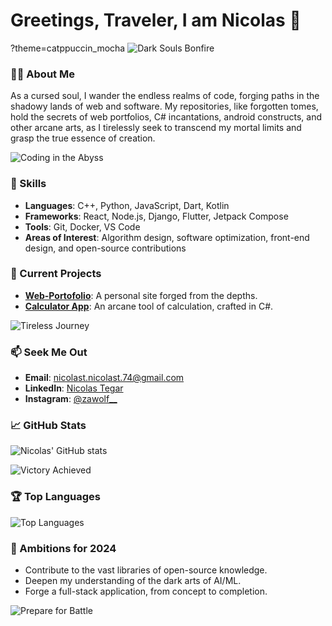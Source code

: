 # Greetings, Traveler, I am Nicolas 👋
?theme=catppuccin_mocha
![Dark Souls Bonfire](https://i.imgur.com/onEev0E.gif)

### 👨‍💻 About Me
As a cursed soul, I wander the endless realms of code, forging paths in the shadowy lands of web and software. My repositories, like forgotten tomes, hold the secrets of web portfolios, C# incantations, android constructs, and other arcane arts, as I tirelessly seek to transcend my mortal limits and grasp the true essence of creation.

![Coding in the Abyss](https://i.imgur.com/mHbqOif.gif)

### 🌟 Skills
- **Languages**: C++, Python, JavaScript, Dart, Kotlin
- **Frameworks**: React, Node.js, Django, Flutter, Jetpack Compose
- **Tools**: Git, Docker, VS Code
- **Areas of Interest**: Algorithm design, software optimization, front-end design, and open-source contributions

### 🚀 Current Projects
- **[Web-Portofolio](https://github.com/Nicolast74/Web-Portofolio)**: A personal site forged from the depths.
- **[Calculator App](https://github.com/Nicolast74/calculator-app)**: An arcane tool of calculation, crafted in C#.

![Tireless Journey](https://i.imgur.com/lUh1jPb.gif)

### 📫 Seek Me Out
- **Email**: [nicolast.nicolast.74@gmail.com](mailto:nicolast.nicolast.74@gmail.com)
- **LinkedIn**: [Nicolas Tegar](https://www.linkedin.com/in/nicolas-tegar-57b8032ab/)
- **Instagram**: [@zawolf__](https://www.instagram.com/zawolf__/)

### 📈 GitHub Stats
![Nicolas' GitHub stats](https://github-readme-stats.vercel.app/api?username=Nicolast74&show_&bg_color=1e1e2e&text_color=cdd6f4&icon_color=cba6f7&title_color=94e2d5)

![Victory Achieved](https://i.imgur.com/rLn0tIh.gif)

### 🏆 Top Languages
![Top Languages](https://github-readme-stats.vercel.app/api/top-langs/?username=Nicolast74&layout=compact&theme=dark)

### 🎯 Ambitions for 2024
- Contribute to the vast libraries of open-source knowledge.
- Deepen my understanding of the dark arts of AI/ML.
- Forge a full-stack application, from concept to completion.

![Prepare for Battle](https://i.imgur.com/uozJw1V.gif)
